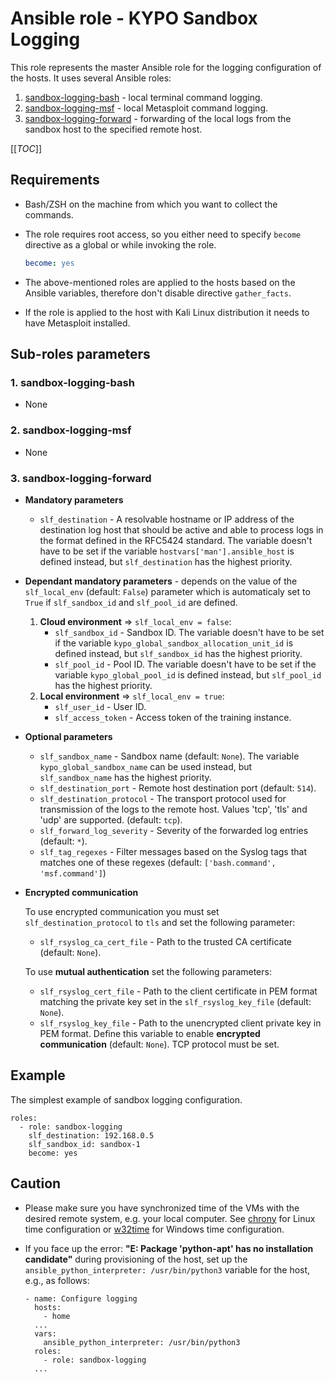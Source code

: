 # Ansible role - KYPO Sandbox Logging

This role represents the master Ansible role for the logging configuration of the hosts. It uses several Ansible roles: 

1. [sandbox-logging-bash](https://gitlab.ics.muni.cz/muni-kypo/ansible-roles/sandbox-logging-bash) - local terminal command logging.
2. [sandbox-logging-msf](https://gitlab.ics.muni.cz/muni-kypo/ansible-roles/sandbox-logging-msf) - local Metasploit command logging.
3. [sandbox-logging-forward](https://gitlab.ics.muni.cz/muni-kypo/ansible-roles/sandbox-logging-forward) - forwarding of the local logs from the sandbox host to the specified remote host. 


[[_TOC_]]

## Requirements

* Bash/ZSH on the machine from which you want to collect the commands.

* The role requires root access, so you either need to specify `become` directive as a global or while invoking the role.

    ```yml
    become: yes
    ```
* The above-mentioned roles are applied to the hosts based on the Ansible variables, therefore don't disable directive `gather_facts`.
* If the role is applied to the host with Kali Linux distribution it needs to have Metasploit installed. 


## Sub-roles parameters 

### 1. sandbox-logging-bash 

* None 

### 2. sandbox-logging-msf

* None

### 3. sandbox-logging-forward

* **Mandatory parameters**
  * `slf_destination` - A resolvable hostname or IP address of the destination log host that should be active and able to process logs in the format defined in the RFC5424 standard. The variable doesn't have to be set if the variable `hostvars['man'].ansible_host` is defined instead, but `slf_destination` has the highest priority.

* **Dependant mandatory parameters** - depends on the value of the `slf_local_env` (default: `False`) parameter which is automaticaly set to `True` if `slf_sandbox_id` and `slf_pool_id` are defined.
  1. **Cloud environment** => `slf_local_env = false`: 
     * `slf_sandbox_id` - Sandbox ID. The variable doesn't have to be set if the variable `kypo_global_sandbox_allocation_unit_id` is defined instead, but `slf_sandbox_id` has the highest priority.
     * `slf_pool_id` - Pool ID. The variable doesn't have to be set if the variable `kypo_global_pool_id` is defined instead, but `slf_pool_id` has the highest priority.
  2. **Local environment** => `slf_local_env = true`: 
     * `slf_user_id` - User ID.
     * `slf_access_token` - Access token of the training instance.

* **Optional parameters**
  * `slf_sandbox_name` - Sandbox name (default: `None`). The variable `kypo_global_sandbox_name` can be used instead, but `slf_sandbox_name` has the highest priority.
  * `slf_destination_port` - Remote host destination port (default: `514`).
  * `slf_destination_protocol` - The transport protocol used for transmission of the logs to the remote host. Values 'tcp', 'tls' and 'udp' are supported. (default: `tcp`).
  * `slf_forward_log_severity` - Severity of the forwarded log entries (default: `*`).
  * `slf_tag_regexes` - Filter messages based on the Syslog tags that matches one of these regexes (default: `['bash.command', 'msf.command']`)

* **Encrypted communication**

  To use encrypted communication you must set `slf_destination_protocol` to `tls` and set the following parameter:
  * `slf_rsyslog_ca_cert_file` - Path to the trusted CA certificate (default: `None`).

  To use **mutual authentication** set the following parameters:
  * `slf_rsyslog_cert_file` - Path to the client certificate in PEM format matching the private key set in the `slf_rsyslog_key_file` (default: `None`).
  * `slf_rsyslog_key_file` - Path to the unencrypted client private key in PEM format. Define this variable to enable **encrypted communication** (default: `None`). TCP protocol must be set.

## Example

The simplest example of sandbox logging configuration.

```
roles:
  - role: sandbox-logging
    slf_destination: 192.168.0.5
    slf_sandbox_id: sandbox-1
    become: yes

```

## Caution

* Please make sure you have synchronized time of the VMs with the desired remote system, e.g. your local computer. See [chrony](https://gitlab.ics.muni.cz/muni-kypo/ansible-roles/chrony) for Linux time configuration or [w32time](https://gitlab.ics.muni.cz/muni-kypo/ansible-roles/w32time) for Windows time configuration.

* If you face up the error: **"E: Package 'python-apt' has no installation candidate"** during provisioning of the host, set up the `ansible_python_interpreter: /usr/bin/python3` variable for the host, e.g., as follows: 
  ```
  - name: Configure logging 
    hosts: 
      - home
    ...  
    vars:  
      ansible_python_interpreter: /usr/bin/python3
    roles:
      - role: sandbox-logging
    ...  

  ```

